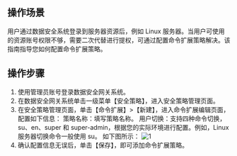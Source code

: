 ## 操作场景
用户通过数据安全系统登录到服务器资源后，例如 Linux 服务器。当用户可使用的资源账号权限不够，需要二次代替进行提权，可通过配置命令扩展策略解决。该指南指导您如何配置命令扩展策略。


## 操作步骤

1. 使用管理员账号登录数据安全网关系统。
2. 在数据安全网关系统单击一级菜单【安全策略】，进入安全策略管理页面。
3. 在安全策略管理页面，单击【命令扩展】>【新建】，进入命令扩展编辑页面，配置如下信息：
策略名称：填写策略名称。
用户切换：支持四种命令切换，su、en、super 和 super-admin，根据您的实际环境进行配置。例如，Linux 服务器切换命令一般使用 su。
 如下图所示：
![1](https://main.qcloudimg.com/raw/dd9aa0fcf8d5ed1ba61ea100e1ddcd65.png)
4. 确认配置信息无误后，单击【保存】，即可添加命令扩展策略。


